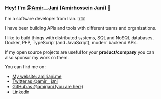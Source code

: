 ### Hey! I'm [@Amir__Jani](https://twitter.com/amir__jani) (Amirhossein Jani) 👋

I'm a software developer from Iran. 🇮🇷

I have been building APIs and tools with different teams and organizations.

I like to build things with distributed systems, SQL and NoSQL databases, Docker, PHP, TypeScript (and JavaScript), modern backend APIs.

If my open source projects are useful for your **product/company** you can also sponsor my work on them.

You can find me on:

* [My website: amirjani.me](https://amirjani.,e/)
* [Twitter as @amir__jani](https://twitter.com/amir__jani)
* [GitHub as @amirjani (you are here)](https://github.com/amirjani)
* [LinkedIn](https://linkedin.com/in/amir-jani)
